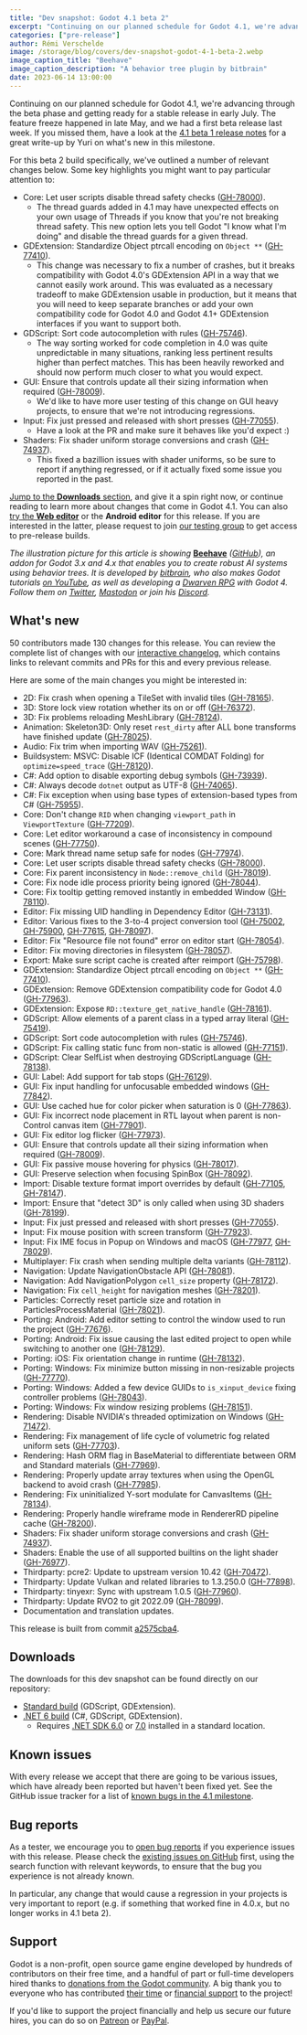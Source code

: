 ```yaml
---
title: "Dev snapshot: Godot 4.1 beta 2"
excerpt: "Continuing on our planned schedule for Godot 4.1, we're advancing through the beta phase and getting ready for a stable release in early July."
categories: ["pre-release"]
author: Rémi Verschelde
image: /storage/blog/covers/dev-snapshot-godot-4-1-beta-2.webp
image_caption_title: "Beehave"
image_caption_description: "A behavior tree plugin by bitbrain"
date: 2023-06-14 13:00:00
---
```


Continuing on our planned schedule for Godot 4.1, we're advancing through the beta phase and getting ready for a stable release in early July. The feature freeze happened in late May, and we had a first beta release last week. If you missed them, have a look at the [4.1 beta 1 release notes](/article/dev-snapshot-godot-4-1-beta-1/) for a great write-up by Yuri on what's new in this milestone.

For this beta 2 build specifically, we've outlined a number of relevant changes below. Some key highlights you might want to pay particular attention to:

- Core: Let user scripts disable thread safety checks ([GH-78000](https://github.com/godotengine/godot/pull/78000)).
  * The thread guards added in 4.1 may have unexpected effects on your own usage of Threads if you know that you're not breaking thread safety. This new option lets you tell Godot "I know what I'm doing" and disable the thread guards for a given thread.
- GDExtension: Standardize Object ptrcall encoding on `Object **` ([GH-77410](https://github.com/godotengine/godot/pull/77410)).
  * This change was necessary to fix a number of crashes, but it breaks compatibility with Godot 4.0's GDExtension API in a way that we cannot easily work around. This was evaluated as a necessary tradeoff to make GDExtension usable in production, but it means that you will need to keep separate branches or add your own compatibility code for Godot 4.0 and Godot 4.1+ GDExtension interfaces if you want to support both.
- GDScript: Sort code autocompletion with rules ([GH-75746](https://github.com/godotengine/godot/pull/75746)).
  * The way sorting worked for code completion in 4.0 was quite unpredictable in many situations, ranking less pertinent results higher than perfect matches. This has been heavily reworked and should now perform much closer to what you would expect.
- GUI: Ensure that controls update all their sizing information when required ([GH-78009](https://github.com/godotengine/godot/pull/78009)).
  * We'd like to have more user testing of this change on GUI heavy projects, to ensure that we're not introducing regressions.
- Input: Fix just pressed and released with short presses ([GH-77055](https://github.com/godotengine/godot/pull/77055)).
  * Have a look at the PR and make sure it behaves like you'd expect :)
- Shaders: Fix shader uniform storage conversions and crash ([GH-74937](https://github.com/godotengine/godot/pull/74937)).
  * This fixed a bazillion issues with shader uniforms, so be sure to report if anything regressed, or if it actually fixed some issue you reported in the past.

[Jump to the **Downloads** section](#downloads), and give it a spin right now, or continue reading to learn more about changes that come in Godot 4.1. You can also [try the **Web editor**](https://editor.godotengine.org/releases/4.1.beta2/) or the **Android editor** for this release. If you are interested in the latter, please request to join [our testing group](https://groups.google.com/g/godot-testers) to get access to pre-release builds.

*The illustration picture for this article is showing* [**Beehave**](https://bitbra.in/beehave/) *([GitHub](https://github.com/bitbrain/beehave)), an addon for Godot 3.x and 4.x that enables you to create robust AI systems using behavior trees. It is developed by [bitbrain](https://twitter.com/bitbrain/), who also makes Godot tutorials [on YouTube](https://www.youtube.com/bitbraindev), as well as developing a [Dwarven RPG](https://www.youtube.com/watch?v=CFEZyQDSSNE) with Godot 4. Follow them on [Twitter](https://twitter.com/bitbrain), [Mastodon](https://mastodon.gamedev.place/@bitbraindev) or join his [Discord](https://discord.gg/sJjsksEwDq).*

## What's new

50 contributors made 130 changes for this release. You can review the complete list of changes with our [interactive changelog](https://godotengine.github.io/godot-interactive-changelog/#4.1-beta2), which contains links to relevant commits and PRs for this and every previous release.

Here are some of the main changes you might be interested in:

- 2D: Fix crash when opening a TileSet with invalid tiles ([GH-78165](https://github.com/godotengine/godot/pull/78165)).
- 3D: Store lock view rotation whether its on or off ([GH-76372](https://github.com/godotengine/godot/pull/76372)).
- 3D: Fix problems reloading MeshLibrary ([GH-78124](https://github.com/godotengine/godot/pull/78124)).
- Animation: Skeleton3D: Only reset `rest_dirty` after ALL bone transforms have finished update ([GH-78025](https://github.com/godotengine/godot/pull/78025)).
- Audio: Fix trim when importing WAV ([GH-75261](https://github.com/godotengine/godot/pull/75261)).
- Buildsystem: MSVC: Disable ICF (Identical COMDAT Folding) for `optimize=speed_trace` ([GH-78120](https://github.com/godotengine/godot/pull/78120)).
- C#: Add option to disable exporting debug symbols ([GH-73939](https://github.com/godotengine/godot/pull/73939)).
- C#: Always decode `dotnet` output as UTF-8 ([GH-74065](https://github.com/godotengine/godot/pull/74065)).
- C#: Fix exception when using base types of extension-based types from C# ([GH-75955](https://github.com/godotengine/godot/pull/75955)).
- Core: Don't change `RID` when changing `viewport_path` in `ViewportTexture` ([GH-77209](https://github.com/godotengine/godot/pull/77209)).
- Core: Let editor workaround a case of inconsistency in compound scenes ([GH-77750](https://github.com/godotengine/godot/pull/77750)).
- Core: Mark thread name setup safe for nodes ([GH-77974](https://github.com/godotengine/godot/pull/77974)).
- Core: Let user scripts disable thread safety checks ([GH-78000](https://github.com/godotengine/godot/pull/78000)).
- Core: Fix parent inconsistency in `Node::remove_child` ([GH-78019](https://github.com/godotengine/godot/pull/78019)).
- Core: Fix node idle process priority being ignored ([GH-78044](https://github.com/godotengine/godot/pull/78044)).
- Core: Fix tooltip getting removed instantly in embedded Window ([GH-78110](https://github.com/godotengine/godot/pull/78110)).
- Editor: Fix missing UID handling in Dependency Editor ([GH-73131](https://github.com/godotengine/godot/pull/73131)).
- Editor: Various fixes to the 3-to-4 project conversion tool ([GH-75002](https://github.com/godotengine/godot/pull/75002), [GH-75900](https://github.com/godotengine/godot/pull/75900), [GH-77615](https://github.com/godotengine/godot/pull/77615), [GH-78097](https://github.com/godotengine/godot/pull/78097)).
- Editor: Fix "Resource file not found" error on editor start ([GH-78054](https://github.com/godotengine/godot/pull/78054)).
- Editor: Fix moving directories in filesystem ([GH-78057](https://github.com/godotengine/godot/pull/78057)).
- Export: Make sure script cache is created after reimport ([GH-75798](https://github.com/godotengine/godot/pull/75798)).
- GDExtension: Standardize Object ptrcall encoding on `Object **` ([GH-77410](https://github.com/godotengine/godot/pull/77410)).
- GDExtension: Remove GDExtension compatibility code for Godot 4.0 ([GH-77963](https://github.com/godotengine/godot/pull/77963)).
- GDExtension: Expose `RD::texture_get_native_handle` ([GH-78161](https://github.com/godotengine/godot/pull/78161)).
- GDScript: Allow elements of a parent class in a typed array literal ([GH-75419](https://github.com/godotengine/godot/pull/75419)).
- GDScript: Sort code autocompletion with rules ([GH-75746](https://github.com/godotengine/godot/pull/75746)).
- GDScript: Fix calling static func from non-static is allowed ([GH-77151](https://github.com/godotengine/godot/pull/77151)).
- GDScript: Clear SelfList when destroying GDScriptLanguage ([GH-78138](https://github.com/godotengine/godot/pull/78138)).
- GUI: Label: Add support for tab stops ([GH-76129](https://github.com/godotengine/godot/pull/76129)).
- GUI: Fix input handling for unfocusable embedded windows ([GH-77842](https://github.com/godotengine/godot/pull/77842)).
- GUI: Use cached hue for color picker when saturation is 0 ([GH-77863](https://github.com/godotengine/godot/pull/77863)).
- GUI: Fix incorrect node placement in RTL layout when parent is non-Control canvas item ([GH-77901](https://github.com/godotengine/godot/pull/77901)).
- GUI: Fix editor log flicker ([GH-77973](https://github.com/godotengine/godot/pull/77973)).
- GUI: Ensure that controls update all their sizing information when required ([GH-78009](https://github.com/godotengine/godot/pull/78009)).
- GUI: Fix passive mouse hovering for physics ([GH-78017](https://github.com/godotengine/godot/pull/78017)).
- GUI: Preserve selection when focusing SpinBox ([GH-78092](https://github.com/godotengine/godot/pull/78092)).
- Import: Disable texture format import overrides by default ([GH-77105](https://github.com/godotengine/godot/pull/77105), [GH-78147](https://github.com/godotengine/godot/pull/78147)).
- Import: Ensure that "detect 3D" is only called when using 3D shaders ([GH-78199](https://github.com/godotengine/godot/pull/78199)).
- Input: Fix just pressed and released with short presses ([GH-77055](https://github.com/godotengine/godot/pull/77055)).
- Input: Fix mouse position with screen transform ([GH-77923](https://github.com/godotengine/godot/pull/77923)).
- Input: Fix IME focus in Popup on Windows and macOS ([GH-77977](https://github.com/godotengine/godot/pull/77977), [GH-78029](https://github.com/godotengine/godot/pull/78029)).
- Multiplayer: Fix crash when sending multiple delta variants ([GH-78112](https://github.com/godotengine/godot/pull/78112)).
- Navigation: Update NavigationObstacle API ([GH-78081](https://github.com/godotengine/godot/pull/78081)).
- Navigation: Add NavigationPolygon `cell_size` property ([GH-78172](https://github.com/godotengine/godot/pull/78172)).
- Navigation: Fix `cell_height` for navigation meshes ([GH-78201](https://github.com/godotengine/godot/pull/78201)).
- Particles: Correctly reset particle size and rotation in ParticlesProcessMaterial ([GH-78021](https://github.com/godotengine/godot/pull/78021)).
- Porting: Android: Add editor setting to control the window used to run the project ([GH-77676](https://github.com/godotengine/godot/pull/77676)).
- Porting: Android: Fix issue causing the last edited project to open while switching to another one ([GH-78129](https://github.com/godotengine/godot/pull/78129)).
- Porting: iOS: Fix orientation change in runtime ([GH-78132](https://github.com/godotengine/godot/pull/78132)).
- Porting: Windows: Fix minimize button missing in non-resizable projects ([GH-77770](https://github.com/godotengine/godot/pull/77770)).
- Porting: Windows: Added a few device GUIDs to `is_xinput_device` fixing controller problems ([GH-78043](https://github.com/godotengine/godot/pull/78043)).
- Porting: Windows: Fix window resizing problems ([GH-78151](https://github.com/godotengine/godot/pull/78151)).
- Rendering: Disable NVIDIA's threaded optimization on Windows ([GH-71472](https://github.com/godotengine/godot/pull/71472)).
- Rendering: Fix management of life cycle of volumetric fog related uniform sets ([GH-77703](https://github.com/godotengine/godot/pull/77703)).
- Rendering: Hash ORM flag in BaseMaterial to differentiate between ORM and Standard materials ([GH-77969](https://github.com/godotengine/godot/pull/77969)).
- Rendering: Properly update array textures when using the OpenGL backend to avoid crash ([GH-77985](https://github.com/godotengine/godot/pull/77985)).
- Rendering: Fix uninitialized Y-sort modulate for CanvasItems ([GH-78134](https://github.com/godotengine/godot/pull/78134)).
- Rendering: Properly handle wireframe mode in RendererRD pipeline cache ([GH-78200](https://github.com/godotengine/godot/pull/78200)).
- Shaders: Fix shader uniform storage conversions and crash ([GH-74937](https://github.com/godotengine/godot/pull/74937)).
- Shaders: Enable the use of all supported builtins on the light shader ([GH-76977](https://github.com/godotengine/godot/pull/76977)).
- Thirdparty: pcre2: Update to upstream version 10.42 ([GH-70472](https://github.com/godotengine/godot/pull/70472)).
- Thirdparty: Update Vulkan and related libraries to 1.3.250.0 ([GH-77898](https://github.com/godotengine/godot/pull/77898)).
- Thirdparty: tinyexr: Sync with upstream 1.0.5 ([GH-77960](https://github.com/godotengine/godot/pull/77960)).
- Thirdparty: Update RVO2 to git 2022.09 ([GH-78099](https://github.com/godotengine/godot/pull/78099)).
- Documentation and translation updates.

This release is built from commit [a2575cba4](https://github.com/godotengine/godot/commit/a2575cba48121a9e31c3a550ebd29398a7facf3f).

## Downloads

The downloads for this dev snapshot can be found directly on our repository:

* [Standard build](https://github.com/godotengine/godot-builds/releases/4.1-beta2) (GDScript, GDExtension).
* [.NET 6 build](https://github.com/godotengine/godot-builds/releases/4.1-beta2) (C#, GDScript, GDExtension).
  - Requires [.NET SDK 6.0](https://dotnet.microsoft.com/en-us/download/dotnet/6.0) or [7.0](https://dotnet.microsoft.com/en-us/download/dotnet/7.0) installed in a standard location.

## Known issues

With every release we accept that there are going to be various issues, which have already been reported but haven't been fixed yet. See the GitHub issue tracker for a list of [known bugs in the 4.1 milestone](https://github.com/godotengine/godot/issues?q=is%3Aissue+is%3Aopen+milestone%3A4.1+label%3Abug+).

## Bug reports

As a tester, we encourage you to [open bug reports](https://github.com/godotengine/godot/issues) if you experience issues with this release. Please check the [existing issues on GitHub](https://github.com/godotengine/godot/issues) first, using the search function with relevant keywords, to ensure that the bug you experience is not already known.

In particular, any change that would cause a regression in your projects is very important to report (e.g. if something that worked fine in 4.0.x, but no longer works in 4.1 beta 2).

## Support

Godot is a non-profit, open source game engine developed by hundreds of contributors on their free time, and a handful of part or full-time developers hired thanks to [donations from the Godot community](/donate). A big thank you to everyone who has contributed [their time](https://github.com/godotengine/godot/blob/master/AUTHORS.md) or [financial support](https://github.com/godotengine/godot/blob/master/DONORS.md) to the project!

If you'd like to support the project financially and help us secure our future hires, you can do so on [Patreon](https://www.patreon.com/godotengine) or [PayPal](/donate).
